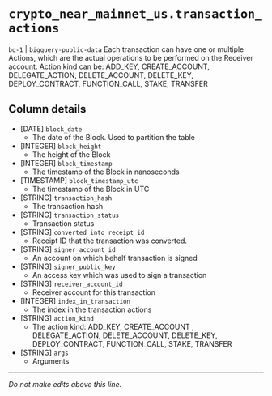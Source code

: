 # `crypto_near_mainnet_us.transaction_actions`
`bq-1` | `bigquery-public-data`
Each transaction can have one or multiple Actions, which are the actual operations to be performed on the Receiver account. Action kind can be: ADD_KEY, CREATE_ACCOUNT, DELEGATE_ACTION, DELETE_ACCOUNT, DELETE_KEY, DEPLOY_CONTRACT, FUNCTION_CALL, STAKE, TRANSFER

## Column details
* [DATE]      `block_date`
  - The date of the Block. Used to partition the table
* [INTEGER]   `block_height`
  - The height of the Block
* [INTEGER]   `block_timestamp`
  - The timestamp of the Block in nanoseconds
* [TIMESTAMP] `block_timestamp_utc`
  - The timestamp of the Block in UTC
* [STRING]    `transaction_hash`
  - The transaction hash
* [STRING]    `transaction_status`
  - Transaction status
* [STRING]    `converted_into_receipt_id`
  - Receipt ID that the transaction was converted.
* [STRING]    `signer_account_id`
  - An account on which behalf transaction is signed
* [STRING]    `signer_public_key`
  - An access key which was used to sign a transaction
* [STRING]    `receiver_account_id`
  - Receiver account for this transaction
* [INTEGER]   `index_in_transaction`
  - The index in the transaction actions
* [STRING]    `action_kind`
  - The action kind: ADD_KEY, CREATE_ACCOUNT	, DELEGATE_ACTION, DELETE_ACCOUNT, DELETE_KEY, DEPLOY_CONTRACT, FUNCTION_CALL, STAKE, TRANSFER
* [STRING]    `args`
  - Arguments

-------------------------------------------------------------------------------
*Do not make edits above this line.*
